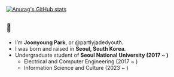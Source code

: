 [![Anurag's GitHub stats](https://github-readme-stats.vercel.app/api?username=partlyjadedyouth)](https://github.com/anuraghazra/github-readme-stats)

## 👋
- I’m __Joonyoung Park__, or @partlyjadedyouth.
- I was born and raised in __Seoul, South Korea__.
- Undergraduate student of __Seoul National University (2017 ~ )__
  - Electrical and Computer Engineering (2017 ~ )
  - Information Science and Culture (2023 ~ )

<!---
partlyjadedyouth/partlyjadedyouth is a ✨ special ✨ repository because its `README.md` (this file) appears on your GitHub profile.
You can click the Preview link to take a look at your changes.
--->

